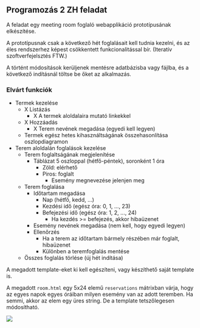 ## Programozás 2 ZH feladat

A feladat egy meeting room foglaló webapplikáció prototípusának elkészítése.

A prototípusnak csak a következő hét foglalásait kell tudnia kezelni, és az éles rendszerhez képest csökkentett funkcionalitással bír.
(Iteratív szoftverfejelsztés FTW.)

A történt módosítások kerüljenek mentésre adatbázisba vagy fájlba, és a következő indításnál töltse be őket az alkalmazás.

### Elvárt funkciók

- Termek kezelése
  - X Listázás
    - X A termek aloldalaira mutató linkekkel
  - X Hozzáadás
    - X Terem nevének megadása (egyedi kell legyen)
  - Termek egész hetes kihasználtságának összehasonlítása oszlopdiagramon
- Terem aloldalán foglalások kezelése
  - Terem foglaltságának megjelenítése
    - Táblázat 5 oszloppal (hétfő-péntek), soronként 1 óra
      - Zöld: elérhető
      - Piros: foglalt
        - Esemény megnevezése jelenjen meg
  - Terem foglalása
    - Időtartam megadása
      - Nap (hétfő, kedd, ...)
      - Kezdési idő (egész óra: 0, 1, ..., 23)
      - Befejezési idő (egész óra: 1, 2, ..., 24)
        - Ha kezdés >= befejezés, akkor hibaüzenet
    - Esemény nevének megadása (nem kell, hogy egyedi legyen)
    - Ellenőrzés
      - Ha a terem az időtartam bármely részében már foglalt, hibaüzenet
      - Különben a teremfoglalás mentése
  - Összes foglalás törlése (új hét indítása)

A megadott template-eket ki kell egészíteni, vagy készíthető saját template is.

A megadott `room.html` egy 5x24 elemű `reservations` mátrixban várja, hogy az egyes napok egyes óráiban milyen esemény van az adott teremben.
Ha semmi, akkor az elem egy üres string.
De a template tetszőlegesen módosítható.

![](screenshot.png)
